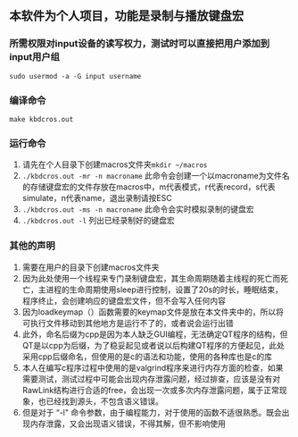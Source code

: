 ## 本软件为个人项目，功能是录制与播放键盘宏

### 所需权限对input设备的读写权力，测试时可以直接把用户添加到input用户组

`sudo usermod -a -G input username`

### 编译命令

`make kbdcros.out`

### 运行命令

1. 请先在个人目录下创建macros文件夹`mkdir ~/macros`
2. `./kbdcros.out -mr -n macroname` 此命令会创建一个以macroname为文件名的存储键盘宏的文件存放在macros中，m代表模式，r代表record，s代表simulate，n代表name，退出录制请按ESC
3. `./kbdcros.out -ms -n macroname` 此命令会实时模拟录制的键盘宏
4. `./kbdcros.out -l` 列出已经录制好的键盘宏

### 其他的声明

1. 需要在用户的目录下创建macros文件夹
2. 因为此处使用一个线程来专门录制键盘宏，其生命周期随着主线程的死亡而死亡，主进程的生命周期使用sleep进行控制，设置了20s的时长，睡眠结束，程序终止，会创建响应的键盘宏文件，但不会写入任何内容
3. 因为loadkeymap（）函数需要的keymap文件是放在本文件夹中的，所以将可执行文件移动到其他地方是运行不了的，或者说会运行出错
4. 此外，命名后缀为cpp是因为本人缺乏GUI编程，无法确定QT程序的结构，但QT是以cpp为后缀，为了稳妥起见或者说以后构建QT程序的方便起见，此处采用cpp后缀命名，但使用的是c的语法和功能，使用的各种库也是c的库
5. 本人在编写c程序过程中使用的是valgrind程序来进行内存方面的检查，如果需要测试，测试过程中可能会出现内存泄露问题，经过排查，应该是没有对RawLink结构进行合适的free，会出现一次或多次内存泄露问题，属于正常现象，也已经找到源头，不包含语义错误。
6. 但是对于 “-l" 命令参数，由于编程能力，对于使用的函数不适很熟悉。既会出现内存泄露，又会出现语义错误，不得其解，但不影响使用





